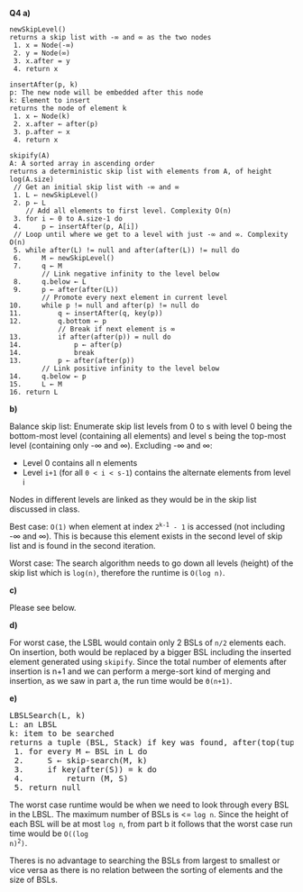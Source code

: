 **Q4 a)**

```
newSkipLevel()
returns a skip list with -∞ and ∞ as the two nodes
 1.	x = Node(-∞)
 2.	y = Node(∞)
 3.	x.after = y
 4.	return x
 
insertAfter(p, k)
p: The new node will be embedded after this node
k: Element to insert
returns the node of element k
 1. x ← Node(k)
 2.	x.after ← after(p)
 3.	p.after ← x
 4. return x
	
skipify(A)
A: A sorted array in ascending order
returns a deterministic skip list with elements from A, of height log(A.size)
 // Get an initial skip list with -∞ and ∞
 1. L ← newSkipLevel()
 2.	p ← L
 	// Add all elements to first level. Complexity O(n)
 3.	for i ← 0 to A.size-1 do
 4.		p ← insertAfter(p, A[i])
 // Loop until where we get to a level with just -∞ and ∞. Complexity O(n)
 5.	while after(L) != null and after(after(L)) != null do
 6.		M ← newSkipLevel()
 7.		q ← M
		// Link negative infinity to the level below
 8.		q.below ← L
 9.		p ← after(after(L))
		// Promote every next element in current level
10.		while p != null and after(p) != null do
11.			q ← insertAfter(q, key(p))
12.			q.bottom ← p
			// Break if next element is ∞
13.			if after(after(p)) = null do
14.				p ← after(p)
14.				break
13.			p ← after(after(p))
		// Link positive infinity to the level below
14.		q.below ← p	
15.		L ← M
16. return L
```

**b)**

Balance skip list: Enumerate skip list levels from 0 to s with level 0 being the bottom-most level (containing all elements) and level s being the top-most level (containing only -∞ and ∞). Excluding -∞ and ∞:

 - Level 0 contains all n elements
 - Level `i+1` (for all `0 < i < s-1`) contains the alternate elements from level i
 
Nodes in different levels are linked as they would be in the skip list discussed in class.
 
Best case: `O(1)` when element at index <code>2<sup>k-1</sup> - 1</code> is accessed (not including -∞ and ∞). This is because this element exists in the second level of skip list and is found in the second iteration.

Worst case: The search algorithm needs to go down all levels (height) of the skip list which is `log(n)`, therefore the runtime is `O(log n)`.

**c)**

Please see below.

**d)**

For worst case, the LSBL would contain only 2 BSLs of `n/2` elements each. On insertion, both would be replaced by a bigger BSL including the inserted element generated using `skipify`. Since the total number of elements after insertion is n+1 and we can perform a merge-sort kind of merging and insertion, as we saw in part a, the run time would be `Θ(n+1)`.

**e)**

<pre>
LBSLSearch(L, k)
L: an LBSL
k: item to be searched
returns a tuple (BSL, Stack) if key was found, after(top(tuple[1])) contains the key node; returns null if not found
 1.	for every M ← BSL in L do
 2.		S ← skip-search(M, k)
 3.		if key(after(S)) = k do
 4.			return (M, S)
 5. return null
</pre>

The worst case runtime would be when we need to look through every BSL in the LBSL. The maximum number of BSLs is <= `log n`. Since the height of each BSL will be at most `log n`, from part b it follows that the worst case run time would be <code>O((log n)<sup>2</sup>)</code>.

Theres is no advantage to searching the BSLs from largest to smallest or vice versa as there is no relation between the sorting of elements and the size of BSLs.